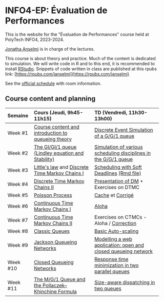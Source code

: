 # INFO4-EP: Évaluation de Performances

This is the website for the "Évaluation de Performances" course held at PolyTech INFO4, 2023-2024.

[Jonatha Anselmi](mailto:jonatha.anselmi@inria.fr) is in charge of the lectures.

This course is about theory and practice. Much of the content is dedicated to simulation. We will write code in R and to this end, it is recommended to install [RStudio](https://posit.co/download/rstudio-desktop/). Snippets of code written in class are published at this rpubs link: [https://rpubs.com/janselmi](https://rpubs.com/janselmi)

See the [official schedule](https://ade-uga-ro-vs.grenet.fr/direct/index.jsp) with room information.


## Course content and planning

| Semaine    | Cours (Jeudi, 9h45-11h15)                                                | TD (Vendredi, 11h30-13h00)                                                                |
|:-------------|:--------------------------------------------------------------------------|:-----------------------------------------------------------------------------------------|
| Week #1 | [Course content and introduction to queueing theory](https://github.com/jonatha-anselmi/INFO4-EP/blob/main/RICM4_EP_01_intro.pdf)     |  [Discrete Event Simulation of a G/G/1 queue](https://rpubs.com/janselmi/GG1_scheduling_disciplines)
| Week #2 | [The GI/GI/1 queue (Lindley equation and Stability)](https://github.com/jonatha-anselmi/INFO4-EP/blob/main/EP-Chap2-Bases.pdf)   | [Simulation of various scheduling disciplines in the G/G/1 queue](https://rpubs.com/janselmi/GG1_scheduling_disciplines)                                                                        
| Week #3 | [Little's law](https://github.com/jonatha-anselmi/INFO4-EP/blob/main/EP-Chap2-Bases.pdf) and  [Discrete Time Markov Chains I](https://github.com/jonatha-anselmi/INFO4-EP/blob/main/RICM4_EP_CMTD.pdf) | [Scheduling with Soft Deadlines](https://rpubs.com/janselmi/GG1_soft_deadline) [(Rmd file)](https://github.com/jonatha-anselmi/INFO4-EP/blob/main/GG1_deadlines.Rmd)
| Week #4 | [Discrete Time Markov Chains II](https://github.com/jonatha-anselmi/INFO4-EP/blob/main/RICM4_EP_CMTD.pdf)  | [Presentation of DM](https://github.com/jonatha-anselmi/INFO4-EP/blob/main/INFO4-EP-DM-2024.pdf) + Exercises on DTMC 
| Week #5 | [Poisson Process](https://github.com/jonatha-anselmi/INFO4-EP/blob/main/RICM4_EP_CMTC.pdf)   |  [Cache](https://github.com/jonatha-anselmi/INFO4-EP/files/6263531/TD7-Memoire-Paginee.pdf) et [Corrigé](https://github.com/jonatha-anselmi/INFO4-EP/files/6263518/Corrige.TD.Pagination.pdf)
| Week #6 | [Continuous Time Markov Chains I](https://github.com/jonatha-anselmi/INFO4-EP/blob/main/RICM4_EP_CMTC.pdf)   | [Aloha](https://github.com/jonatha-anselmi/INFO4-EP/files/6263537/TD8-Aloha.pdf)
| Week #7 | [Continuous Time Markov Chains II](https://github.com/jonatha-anselmi/INFO4-EP/blob/main/RICM4_EP_CMTC.pdf)   | Exercises on CTMCs - Aloha / [Correction](https://github.com/jonatha-anselmi/INFO4-EP/files/6263539/Aloha.elements.de.corection.pdf)
| Week #8 | [Classic Queues](https://github.com/jonatha-anselmi/INFO4-EP/blob/main/RICM4_EP_CMTC.pdf)   |  [Basic Auto-scaling](https://rpubs.com/janselmi/basic-autoscaling)
| Week #9| [Jackson Queueing Networks](https://github.com/jonatha-anselmi/INFO4-EP/blob/main/RICM4_EP_FA.pdf)   | [Modelling a web application: open and closed queueing network](https://rpubs.com/janselmi/webapp)
| Week #10 | [Closed Queueing Networks](https://github.com/jonatha-anselmi/INFO4-EP/blob/main/RICM4_EP_FA.pdf)   |  [Response time minimization in two parallel queues](https://github.com/jonatha-anselmi/INFO4-EP/blob/main/RtimeMin.Rmd)
| Week #11 | [The M/G/1 Queue and the Pollaczek–Khinchine Formula](https://github.com/jonatha-anselmi/INFO4-EP/blob/main/MG1-PolyTech-INFO4-EP.pdf)   | [Size-aware dispatching in two queues](https://github.com/jonatha-anselmi/INFO4-EP/blob/main/size-aware.Rmd)
                                                                                  
